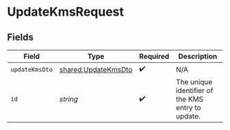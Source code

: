 # UpdateKmsRequest


## Fields

| Field                                                             | Type                                                              | Required                                                          | Description                                                       |
| ----------------------------------------------------------------- | ----------------------------------------------------------------- | ----------------------------------------------------------------- | ----------------------------------------------------------------- |
| `updateKmsDto`                                                    | [shared.UpdateKmsDto](../../../sdk/models/shared/updatekmsdto.md) | :heavy_check_mark:                                                | N/A                                                               |
| `id`                                                              | *string*                                                          | :heavy_check_mark:                                                | The unique identifier of the KMS entry to update.                 |